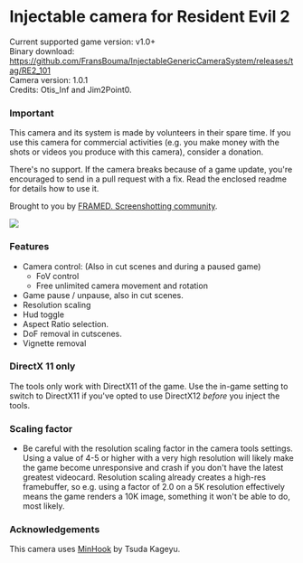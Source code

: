 Injectable camera for Resident Evil 2
============================

Current supported game version: v1.0+  
Binary download: https://github.com/FransBouma/InjectableGenericCameraSystem/releases/tag/RE2_101  
Camera version: 1.0.1  
Credits: Otis_Inf and Jim2Point0.

### Important
This camera and its system is made by volunteers in their spare time. If you use this camera for commercial activities 
(e.g. you make money with the shots or videos you produce with this camera), consider a donation. 

There's no support. If the camera breaks because of a game update, you're encouraged to send in a pull request with a fix.
Read the enclosed readme for details how to use it. 

Brought to you by [FRAMED. Screenshotting community](https://framedsc.github.io). 

![](https://framedsc.github.io/Images/FRAMED_LogoBigDarkTransparent800px.png)

### Features

- Camera control: (Also in cut scenes and during a paused game)
	- FoV control
	- Free unlimited camera movement and rotation 
- Game pause / unpause, also in cut scenes. 
- Resolution scaling
- Hud toggle
- Aspect Ratio selection.
- DoF removal in cutscenes.
- Vignette removal

### DirectX 11 only
The tools only work with DirectX11 of the game. Use the in-game setting to switch to DirectX11 if you've opted to use DirectX12
*before* you inject the tools.

### Scaling factor
* Be careful with the resolution scaling factor in the camera tools settings. Using a value of 4-5 or higher with a very 
high resolution will likely make the game become unresponsive and crash if you don't have the latest greatest videocard.
Resolution scaling already creates a high-res framebuffer, so e.g. using a factor of 2.0 on a 5K resolution effectively
means the game renders a 10K image, something it won't be able to do, most likely.

### Acknowledgements
This camera uses [MinHook](https://github.com/TsudaKageyu/minhook) by Tsuda Kageyu.
